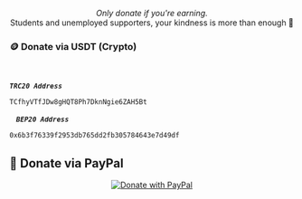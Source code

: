 <p align="center">
  <em>Only donate if you're earning.</em><br>
  Students and unemployed supporters, your kindness is more than enough 💖
</p>


### 🪙 Donate via USDT (Crypto)
‎ 

 ***`TRC20 Address`***
```text
TCfhyVTfJDw8gHQT8Ph7DknNgie6ZAH5Bt

```
‎ 
‎ 
‎
 ***`BEP20 Address`***
```text
0x6b3f76339f2953db765dd2fb305784643e7d49df

```

## 💸 Donate via PayPal

<p align="center">
  <a href="https://paypal.me/TempMeow" target="_blank">
    <img src="https://ziadoua.github.io/m3-Markdown-Badges/badges/PayPal/paypal1.svg" alt="Donate with PayPal" />
  </a>
</p>
